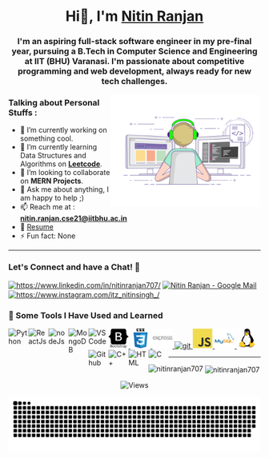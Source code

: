 <h1 align="center">Hi👋, I'm <a href="https://github.com/nitinranjan707" target="_blank" rel="noreferrer">Nitin Ranjan</a></h1>

<h3 align="center">I'm an aspiring full-stack software engineer in my pre-final year, pursuing a B.Tech in Computer Science and Engineering at IIT (BHU) Varanasi. I'm passionate about competitive programming and web development, always ready for new tech challenges.</h3>

<img align="right" alt="Coding" width="300" src="https://raw.githubusercontent.com/devSouvik/devSouvik/master/gif3.gif">

### Talking about Personal Stuffs : 
- 🔭 I’m currently working on something cool.
- 🌱 I’m currently learning Data Structures and Algorithms on <a href="https://leetcode.com/user_init/">**Leetcode**</a>.
- 👯 I’m looking to collaborate on **MERN Projects**.
- 💬 Ask me about anything, I am happy to help ;)
- 📫 Reach me at : **nitin.ranjan.cse21@iitbhu.ac.in**
- 📄 <a href="https://drive.google.com/file/d/183WjIIOWfZq0KfRWdeJorxjnQsX3lzbL/view?usp=sharing" target="blank"> Resume </a>
- ⚡ Fun fact: None

<hr>

### Let's Connect and have a Chat! 💬

<p align="left">
<a href="https://www.linkedin.com/in/nitinranjan707/" target="blank"><img align="center" src="https://www.vectorlogo.zone/logos/linkedin/linkedin-icon.svg" alt="https://www.linkedin.com/in/nitinranjan707/" height="40" width="40" /></a>
<a href="mailto:nitin.ranjan.cse21@iitbhu.ac.in"><img align="center" alt="Nitin Ranjan - Google Mail" src="https://api.iconify.design/logos:google-gmail.svg" height="40" width="40"/></a>
<a href="https://www.instagram.com/itz_nitinsingh_/" target="blank"><img align="center" src="https://www.vectorlogo.zone/logos/instagram/instagram-icon.svg" alt="https://www.instagram.com/itz_nitinsingh_/" height="40" width="40" /></a>
</p>

### 🚀 Some Tools I Have Used and Learned
<p align="left">
<a href="https://www.python.org/" target="_blank"><img align="left" alt="Python" width="40px" src="https://cdn.worldvectorlogo.com/logos/python-5.svg"/></a>
<a href="https://reactjs.org/"><img align="left" alt="ReactJs" width="40px" src="https://api.iconify.design/logos:react.svg"/></a>
<a href="https://nodejs.org/en/"><img align="left" alt="nodeJs" width="40px" src="https://www.freepnglogos.com/uploads/javascript-png/javascript-nodejs-logo-27.png"/></a>
<a href="https://www.mongodb.com/"><img align="left" alt="MongoDB" width="40px" src="https://img.icons8.com/color/240/000000/mongodb.png"/></a>
<a href="https://getbootstrap.com" target="_blank" rel="noreferrer"> <img src="https://raw.githubusercontent.com/devicons/devicon/master/icons/bootstrap/bootstrap-plain-wordmark.svg" alt="bootstrap" width="40" height="40"/> </a>
<a href="https://code.visualstudio.com/"><img align="left" alt="VSCode" width="40px" src="https://www.vectorlogo.zone/logos/visualstudio_code/visualstudio_code-icon.svg"/></a>  
<a href="https://www.w3schools.com/css/" target="_blank" rel="noreferrer"> <img src="https://raw.githubusercontent.com/devicons/devicon/master/icons/css3/css3-original-wordmark.svg" alt="css3" width="40" height="40"/> </a>  
<a href="https://expressjs.com" target="_blank" rel="noreferrer"> <img src="https://raw.githubusercontent.com/devicons/devicon/master/icons/express/express-original-wordmark.svg" alt="express" width="40" height="40"/> </a>
<a href="https://git-scm.com/" target="_blank" rel="noreferrer"> <img src="https://www.vectorlogo.zone/logos/git-scm/git-scm-icon.svg" alt="git" width="40" height="40"/> </a> 
<a href="https://developer.mozilla.org/en-US/docs/Web/JavaScript" target="_blank" rel="noreferrer"> <img src="https://raw.githubusercontent.com/devicons/devicon/master/icons/javascript/javascript-original.svg" alt="javascript" width="40" height="40"/> </a>
<a href="https://www.mysql.com/" target="_blank" rel="noreferrer"> <img src="https://raw.githubusercontent.com/devicons/devicon/master/icons/mysql/mysql-original-wordmark.svg" alt="mysql" width="40" height="40"/> </a>
<a href="https://www.linux.org/" target="_blank" rel="noreferrer"> <img src="https://raw.githubusercontent.com/devicons/devicon/master/icons/linux/linux-original.svg" alt="linux" width="40" height="40"/> </a>
<a href="https://github.com/"><img align="left" alt="Github" width="40px" src="https://api.iconify.design/logos:github-octocat.svg"/></a>
<a href="https://isocpp.org/"><img align="left" alt="C++" width="40px" src="https://seeklogo.com/images/C/c-logo-43CE78FF9C-seeklogo.com.png"/><a>
<a href="https://www.w3schools.com/html/"><img align="left" alt="HTML" width="40px" src="https://seeklogo.com/images/H/html5-without-wordmark-color-logo-14D252D878-seeklogo.com.png"/></a>
<a href="https://www.tutorialspoint.com/cprogramming/index.htm"><img align="left" alt="C" width="40px" src="https://seeklogo.com/images/C/c-programming-language-logo-9B32D017B1-seeklogo.com.png"/></a>
</p>

<hr>

<p><img align="left" src="https://github-readme-stats.vercel.app/api/top-langs?username=nitinranjan707&show_icons=true&locale=en&layout=donut-vertical&theme=tokyonight" alt="nitinranjan707" /></p>

<p>&nbsp;<img align="center" src="https://github-readme-stats.vercel.app/api?username=nitinranjan707&show_icons=true&locale=en&theme=tokyonight&count_private=true&include_all_commits=true" alt="nitinranjan707"/></p>

<p align = "center" ><img src="https://komarev.com/ghpvc/?username=nitinranjan707&color=blue&label=Visitors Count" alt="Views" /></p>

![snake gif](https://github.com/nitinranjan707/nitinranjan707/blob/output/github-contribution-grid-snake-dark.svg)
